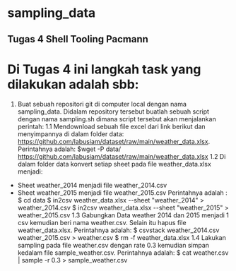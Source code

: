 # sampling_data
## Tugas 4  Shell Tooling Pacmann
Di Tugas 4 ini langkah task yang dilakukan adalah sbb:
======================================================
1. Buat sebuah repositori git di computer local dengan nama sampling_data. Didalam repository tersebut buatlah sebuah script dengan nama sampling.sh dimana script tersebut akan menjalankan perintah:
1.1 Mendownload sebuah file excel dari link berikut dan menyimpannya di dalam folder data: https://github.com/labusiam/dataset/raw/main/weather_data.xlsx. Perintahnya adalah: $wget -P data/ https://github.com/labusiam/dataset/raw/main/weather_data.xlsx
1.2 Di dalam folder data konvert setiap sheet pada file weather_data.xlsx menjadi:
  - Sheet weather_2014 menjadi file weather_2014.csv
  - Sheet weather_2015 menjadi file weather_2015.csv
  Perintahnya adalah : 
  $ cd data
  $ in2csv weather_data.xlsx --sheet "weather_2014" > weather_2014.csv
  $ in2csv weather_data.xlsx --sheet "weather_2015" > weather_2015.csv
1.3 Gabungkan Data weather 2014 dan 2015 menjadi 1 csv kemudian beri nama weather.csv. Selain itu hapus file weather_data.xlsx. Perintahnya adalah:
  $ csvstack weather_2014.csv weather_2015.csv  > weather.csv
  $ rm -f weather_data.xlsx
1.4 Lakukan sampling pada file weather.csv dengan rate 0.3 kemudian simpan kedalam file sample_weather.csv. Perintahnya adalah:
  $ cat weather.csv | sample -r 0.3 > sample_weather.csv

